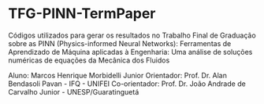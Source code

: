 # TFG-PINN-TermPaper
Códigos utilizados para gerar os resultados no Trabalho Final de Graduação sobre as PINN (Physics-informed Neural Networks): Ferramentas de Aprendizado de Máquina
aplicadas à Engenharia: Uma análise de soluções numéricas de equações da Mecânica dos Fluidos

Aluno: Marcos Henrique Morbidelli Junior
Orientador: Prof. Dr. Alan Bendasoli Pavan - IFQ - UNIFEI
Co-orientador: Prof. Dr. João Andrade de Carvalho Junior - UNESP/Guaratinguetá
